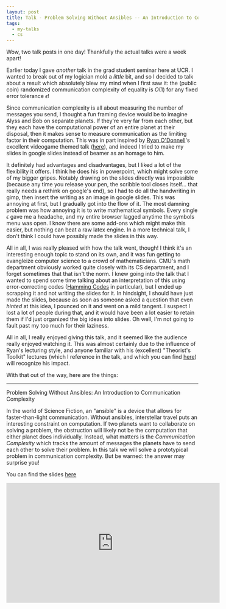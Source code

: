 ```yaml
---
layout: post
title: Talk - Problem Solving Without Ansibles -- An Introduction to Communication Complexity
tags:
  - my-talks
  - cs
---
```


Wow, two talk posts in one day! Thankfully the actual talks were a week apart!

Earlier today I gave _another_ talk in the grad student seminar here at UCR. 
I wanted to break out of my logician mold a _little_ bit, and so I decided to
talk about a result which absolutely blew my mind when I first saw it: 
the (public coin) randomized communication complexity of equality is $O(1)$
for any fixed error tolerance $\epsilon$!

Since communication complexity is all about measuring the number of messages
you send, I thought a fun framing device would be to imagine Alyss and Bob on
separate planets. If they're very far from each other, but they each have the
computational power of an entire planet at their disposal, then it makes sense
to measure communication as the limiting factor in their computation. This was
in part inspired by [Ryan O'Donnell][1]'s excellent videogame themed talk 
([here][2]), and indeed I tried to make my slides in google slides instead of
beamer as an homage to him. 

It definitely had advantages and disadvantages, but I liked a lot of the 
flexibility it offers. I think he does his in powerpoint, which might solve
some of my bigger gripes. Notably drawing on the slides directly was impossible
(because any time you release your pen, the scribble tool closes itself... 
that really needs a rethink on google's end), so I had to do all the handwriting
in gimp, then insert the writing as an image in google slides. This was annoying
at first, but I gradually got into the flow of it. The most damning problem was
how annoying it is to write mathematical symbols. Every single $\epsilon$ gave
me a headache, and my entire browser lagged anytime the symbols menu was open. 
I know there are some add-ons which might make this easier, but nothing can
beat a raw latex engine. In a more technical talk, I don't think I could have
possibly made the slides in this way. 

All in all, I was really pleased with how the talk went, though! I think it's
an interesting enough topic to stand on its own, and it was fun getting to 
evangleize computer science to a crowd of mathematicians. CMU's math department
obviously worked quite closely with its CS department, and I forget sometimes
that that isn't the norm. I knew going into the talk that I wanted to spend 
some time talking about an interpretation of this using error-correcting codes
([Hamming Codes][3] in particular), but I ended up scrapping it and not writing
the slides for it. In hindsight, I should have just made the slides, because
as soon as someone asked a question that even _hinted_ at this idea, I pounced
on it and went on a mild tangent. I suspect I lost a lot of people during that,
and it would have been a lot easier to retain them if I'd just organized the
big ideas into slides. Oh well, I'm not going to fault past my too much for
their laziness. 

All in all, I really enjoyed giving this talk, and it seemed like the 
audience really enjoyed watching it. This was almost certainly due to the
influence of Ryan's lecturing style, and anyone familiar with his (excellent)
"Theorist's Toolkit" lectures (which I reference in the talk, and which you
can find [here][4]) will recognize his impact.

With that out of the way, here are the things:

---

Problem Solving Without Ansibles: An Introduction to Communication Complexity

In the world of Science Fiction, an "ansible" is a device that allows for
faster-than-light communication. Without ansibles, interstellar travel
puts an interesting constraint on computation. If two planets want to
collaborate on solving a problem, the obstruction will likely not be the
computation that either planet does individually. Instead, what matters
is the *Communication Complexity* which tracks the amount of messages
the planets have to send each other to solve their problem. In this talk
we will solve a prototypical problem in communication complexity. But be
warned: the answer may surprise you!

You can find the slides [here](/assets/docs/problem-solving-without-ansibles/handout.pdf)

<iframe width="560" height="315" src="https://www.youtube.com/embed/ImCFucEag3I" frameborder="0" allow="accelerometer; autoplay; clipboard-write; encrypted-media; gyroscope; picture-in-picture" allowfullscreen></iframe>


[1]: http://www.cs.cmu.edu/~odonnell/
[2]: https://www.youtube.com/watch?v=4B0jwIu9fPs
[3]: https://en.wikipedia.org/wiki/Hamming_code
[4]: https://www.youtube.com/playlist?list=PLm3J0oaFux3ZYpFLwwrlv_EHH9wtH6pnX

